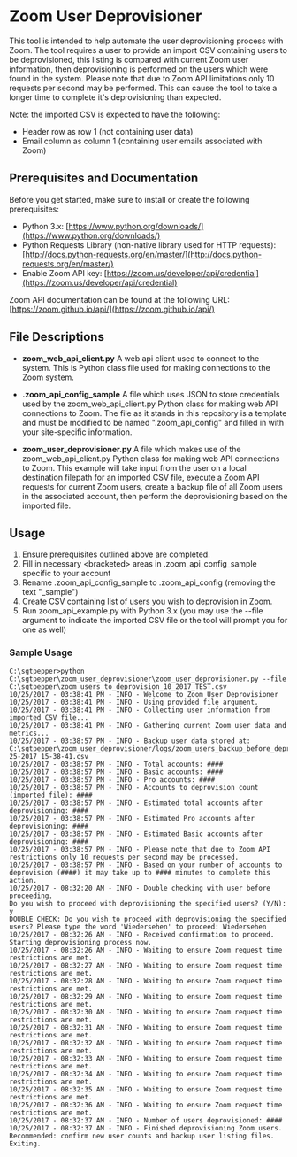 # Zoom User Deprovisioner

This tool is intended to help automate the user deprovisioning process with Zoom. The tool requires a user to provide an import CSV containing users to be deprovisioned, this listing is compared with current Zoom user information, then deprovisioning is performed on the users which were found in the system. Please note that due to Zoom API limitations only 10 requests per second may be performed. This can cause the tool to take a longer time to complete it's deprovisioning than expected.

Note: the imported CSV is expected to have the following:
- Header row as row 1 (not containing user data)
- Email column as column 1 (containing user emails associated with Zoom)

## Prerequisites and Documentation

Before you get started, make sure to install or create the following prerequisites:

* Python 3.x: [https://www.python.org/downloads/](https://www.python.org/downloads/)
* Python Requests Library (non-native library used for HTTP requests): [http://docs.python-requests.org/en/master/](http://docs.python-requests.org/en/master/)
* Enable Zoom API key: [https://zoom.us/developer/api/credential](https://zoom.us/developer/api/credential)

Zoom API documentation can be found at the following URL: [https://zoom.github.io/api/](https://zoom.github.io/api/)

## File Descriptions

- **zoom_web_api_client.py**
A web api client used to connect to the system. This is Python class file used for making connections to the Zoom system.

- **.zoom_api_config_sample**
A file which uses JSON to store credentials used by the zoom_web_api_client.py Python class for making web API connections to Zoom. The file as it stands in this repository is a template and must be modified to be named ".zoom_api_config" and filled in with your site-specific information.

- **zoom_user_deprovisioner.py**
A file which makes use of the zoom_web_api_client.py Python class for making web API connections to Zoom. This example will take input from the user on a local destination filepath for an imported CSV file, execute a Zoom API requests for current Zoom users, create a backup file of all Zoom users in the associated account, then perform the deprovisioning based on the imported file.

## Usage

1. Ensure prerequisites outlined above are completed.
2. Fill in necessary &lt;bracketed&gt; areas in .zoom_api_config_sample specific to your account
2. Rename .zoom_api_config_sample to  .zoom_api_config (removing the text "_sample")
2. Create CSV containing list of users you wish to deprovision in Zoom.
3. Run zoom_api_example.py with Python 3.x (you may use the --file argument to indicate the imported CSV file or the tool will prompt you for one as well)

### Sample Usage

    C:\sgtpepper>python C:\sgtpepper\zoom_user_deprovisioner\zoom_user_deprovisioner.py --file C:\sgtpepper\zoom_users_to_deprovision_10_2017_TEST.csv
    10/25/2017 - 03:38:41 PM - INFO - Welcome to Zoom User Deprovisioner
    10/25/2017 - 03:38:41 PM - INFO - Using provided file argument.
    10/25/2017 - 03:38:41 PM - INFO - Collecting user information from imported CSV file...
    10/25/2017 - 03:38:41 PM - INFO - Gathering current Zoom user data and metrics...
    10/25/2017 - 03:38:57 PM - INFO - Backup user data stored at: C:\sgtpepper\zoom_user_deprovisioner/logs/zoom_users_backup_before_deprovisioning_10-25-2017_15-38-41.csv
    10/25/2017 - 03:38:57 PM - INFO - Total accounts: ####
    10/25/2017 - 03:38:57 PM - INFO - Basic accounts: ####
    10/25/2017 - 03:38:57 PM - INFO - Pro accounts: ####
    10/25/2017 - 03:38:57 PM - INFO - Accounts to deprovision count (imported file): ####
    10/25/2017 - 03:38:57 PM - INFO - Estimated total accounts after deprovisioning: ####
    10/25/2017 - 03:38:57 PM - INFO - Estimated Pro accounts after deprovisioning: ####
    10/25/2017 - 03:38:57 PM - INFO - Estimated Basic accounts after deprovisioning: ####
    10/25/2017 - 03:38:57 PM - INFO - Please note that due to Zoom API restrictions only 10 requests per second may be processed.
    10/25/2017 - 03:38:57 PM - INFO - Based on your number of accounts to deprovision (####) it may take up to #### minutes to complete this action.
    10/25/2017 - 08:32:20 AM - INFO - Double checking with user before proceeding.
    Do you wish to proceed with deprovisioning the specified users? (Y/N): y
    DOUBLE CHECK: Do you wish to proceed with deprovisioning the specified users? Please type the word 'Wiedersehen' to proceed: Wiedersehen
    10/25/2017 - 08:32:26 AM - INFO - Received confirmation to proceed. Starting deprovisioning process now.
    10/25/2017 - 08:32:26 AM - INFO - Waiting to ensure Zoom request time restrictions are met.
    10/25/2017 - 08:32:27 AM - INFO - Waiting to ensure Zoom request time restrictions are met.
    10/25/2017 - 08:32:28 AM - INFO - Waiting to ensure Zoom request time restrictions are met.
    10/25/2017 - 08:32:29 AM - INFO - Waiting to ensure Zoom request time restrictions are met.
    10/25/2017 - 08:32:30 AM - INFO - Waiting to ensure Zoom request time restrictions are met.
    10/25/2017 - 08:32:31 AM - INFO - Waiting to ensure Zoom request time restrictions are met.
    10/25/2017 - 08:32:32 AM - INFO - Waiting to ensure Zoom request time restrictions are met.
    10/25/2017 - 08:32:33 AM - INFO - Waiting to ensure Zoom request time restrictions are met.
    10/25/2017 - 08:32:34 AM - INFO - Waiting to ensure Zoom request time restrictions are met.
    10/25/2017 - 08:32:35 AM - INFO - Waiting to ensure Zoom request time restrictions are met.
    10/25/2017 - 08:32:36 AM - INFO - Waiting to ensure Zoom request time restrictions are met.
    10/25/2017 - 08:32:37 AM - INFO - Number of users deprovisioned: ####
    10/25/2017 - 08:32:37 AM - INFO - Finished deprovisioning Zoom users. Recommended: confirm new user counts and backup user listing files. Exiting.

